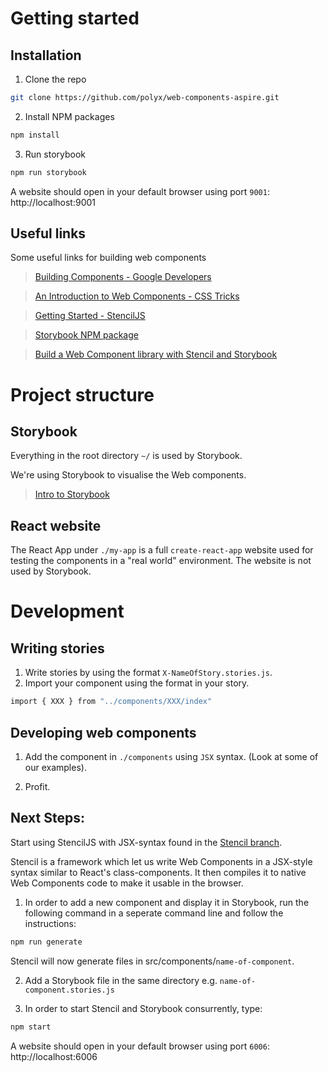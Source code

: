 # Getting started

## Installation

1. Clone the repo

```sh
git clone https://github.com/polyx/web-components-aspire.git
```

2. Install NPM packages

```sh
npm install
```

3. Run storybook

```sh
npm run storybook
```

A website should open in your default browser using port `9001`:
http://localhost:9001

## Useful links

Some useful links for building web components

> [Building Components - Google Developers](https://developers.google.com/web/fundamentals/web-components)

> [An Introduction to Web Components - CSS Tricks](https://css-tricks.com/an-introduction-to-web-components/)

> [Getting Started - StencilJS](https://stenciljs.com/docs/getting-started)

> [Storybook NPM package](https://www.npmjs.com/package/@storybook/html)

>[Build a Web Component library with Stencil and Storybook](https://dev.to/ofhouse/build-a-web-component-library-with-stencil-and-storybook-c27)

# Project structure

## Storybook

Everything in the root directory `~/` is used by Storybook.

We're using Storybook to visualise the Web components.

> [Intro to Storybook](https://storybook.js.org/docs/web-components/get-started/introduction)

## React website

The React App under `./my-app` is a full `create-react-app` website used for testing the components in a "real world" environment. The website is not used by Storybook.

# Development

## Writing stories

1. Write stories by using the format `X-NameOfStory.stories.js`.
2. Import your component using the format in your story.

```sh
import { XXX } from "../components/XXX/index"
```

## Developing web components

1. Add the component in `./components` using `JSX` syntax. (Look at some of our examples).

2. Profit.

## Next Steps:

Start using StencilJS with JSX-syntax found in the [Stencil branch](https://github.com/polyx/web-components-aspire/tree/stencil-js-and-storybook-with-webpack).

Stencil is a framework which let us write Web Components in a JSX-style syntax similar to React's class-components. It then compiles it to native Web Components code to make it usable in the browser. 

1. In order to add a new component and display it in Storybook, run the following command in a seperate command line and follow the instructions:

```sh
npm run generate
```

Stencil will now generate files in src/components/`name-of-component`. 

2. Add a Storybook file in the same directory e.g. `name-of-component.stories.js`

3. In order to start Stencil and Storybook consurrently, type:

```sh
npm start
```

A website should open in your default browser using port `6006`:
http://localhost:6006
